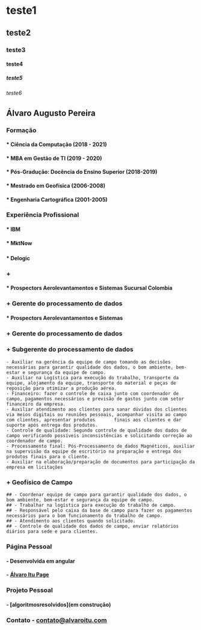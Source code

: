 # teste1
## teste2
### teste3
#### teste4
##### teste5
###### teste6




## Álvaro Augusto Pereira

### Formação

#### * Ciência da Computação (2018 - 2021)
#### * MBA em Gestão de TI (2019 - 2020)
#### * Pós-Gradução: Docência do Ensino Superior (2018-2019)
#### * Mestrado em Geofísica (2006-2008)
#### * Engenharia Cartográfica (2001-2005)

### Experiência Profissional

#### * IBM

#### * MktNow
###
#### * Delogic
### + 
#### * Prospectors Aerolevantamentos e Sistemas Sucursal Colombia
### + Gerente do processamento de dados

#### * Prospectors Aerolevantamentos e Sistemas
  ### + Gerente do processamento de dados
  ### + Subgerente do processamento de dados
    - Auxiliar na gerência da equipe de campo tomando as decisões necessárias para garantir qualidade dos dados, o bom ambiente, bem-estar e segurança da equipe de campo. 
    - Auxiliar na Logística para execução do trabalho, transporte da equipe, alojamento da equipe, transporte do material e peças de reposição para otimizar a produção aérea. 
    - Financeiro: fazer o controle de caixa junto com coordenador de campo, pagamentos necessários e previsão de gastos junto com setor financeiro da empresa. 
    - Auxiliar atendimento aos clientes para sanar dúvidas dos clientes via meios digitais ou reuniões pessoais, acompanhar visita ao campo com clientes, apresentar produtos       finais aos clientes e dar suporte após entrega dos produtos. 
    - Controle de qualidade: Segundo controle de qualidade dos dados de campo verificando possíveis inconsistências e solicitando correção ao coordenador de campo. 
    - Processamento final: Pós-Processamento de dados Magnéticos, auxiliar na supervisão da equipe de escritório na preparação e entrega dos produtos finais para o cliente.
    - Auxiliar na elaboração/preparação de documentos para participação da empresa em licitações

  ### + Geofísico de Campo
    ## - Coordenar equipe de campo para garantir qualidade dos dados, o bom ambiente, bem-estar e segurança da equipe de campo. 
    ## - Trabalhar na logística para execução do trabalho de campo. 
    ## - Responsável pelo caixa da base de campo para fazer os pagamentos necessários para o bom funcionamento do trabalho de campo. 
    ## - Atendimento aos clientes quando solicitado. 
    ## - Controle de qualidade dos dados de campo, enviar relatórios diários para sede e para clientes.


### Página Pessoal

#### - Desenvolvida em angular 
#### - [Álvaro Itu Page](https://alvaroitu.github.io/)

### Projeto Pessoal
#### - [algoritmosresolvidos](em construção)

### Contato - contato@alvaroitu.com





